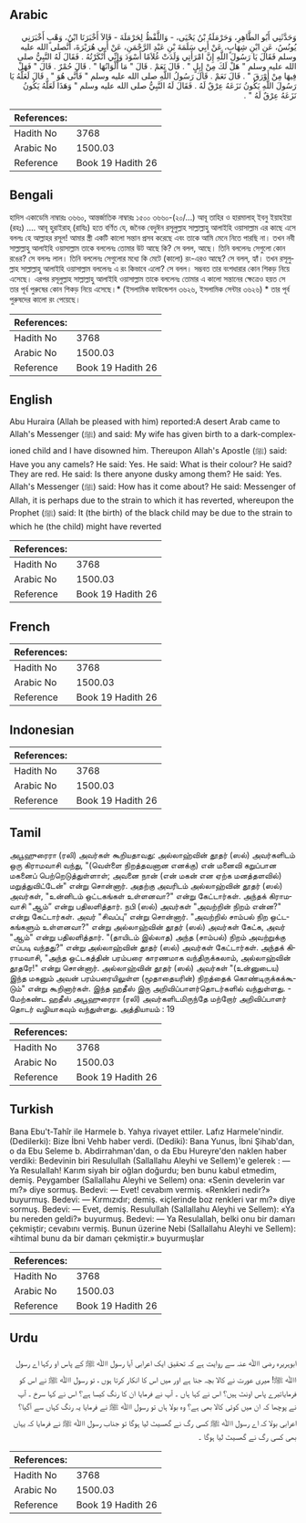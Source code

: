 ## Arabic


<div dir="rtl" lang="ar" style={{fontSize:'larger',backgroundColor:'#f8f9fa',padding:20}}>
وَحَدَّثَنِي أَبُو الطَّاهِرِ، وَحَرْمَلَةُ بْنُ يَحْيَى، - وَاللَّفْظُ لِحَرْمَلَةَ - قَالاَ أَخْبَرَنَا ابْنُ، وَهْبٍ أَخْبَرَنِي يُونُسُ، عَنِ ابْنِ شِهَابٍ، عَنْ أَبِي سَلَمَةَ بْنِ عَبْدِ الرَّحْمَنِ، عَنْ أَبِي هُرَيْرَةَ، أَنَّصلى الله عليه وسلم فَقَالَ يَا رَسُولَ اللَّهِ إِنَّ امْرَأَتِي وَلَدَتْ غُلاَمًا أَسْوَدَ وَإِنِّي أَنْكَرْتُهُ ‏.‏ فَقَالَ لَهُ النَّبِيُّ صلى الله عليه وسلم ‏"‏ هَلْ لَكَ مِنْ إِبِلٍ ‏"‏ ‏.‏ قَالَ نَعَمْ ‏.‏ قَالَ ‏"‏ مَا أَلْوَانُهَا ‏"‏ ‏.‏ قَالَ حُمْرٌ ‏.‏ قَالَ ‏"‏ فَهَلْ فِيهَا مِنْ أَوْرَقَ ‏"‏ ‏.‏ قَالَ نَعَمْ ‏.‏ قَالَ رَسُولُ اللَّهِ صلى الله عليه وسلم ‏"‏ فَأَنَّى هُوَ ‏"‏ ‏.‏ قَالَ لَعَلَّهُ يَا رَسُولَ اللَّهِ يَكُونُ نَزَعَهُ عِرْقٌ لَهُ ‏.‏ فَقَالَ لَهُ النَّبِيُّ صلى الله عليه وسلم ‏"‏ وَهَذَا لَعَلَّهُ يَكُونُ نَزَعَهُ عِرْقٌ لَهُ ‏"‏ ‏.‏
</div>
<div style={{backgroundColor:'#f8f9fa',padding:20, marginBottom: 10}}><table> <thead> <tr> <th>References:</th> <th></th> </tr> </thead> <tbody><tr><td>Hadith No</td><td>3768</td></tr><tr><td>Arabic No</td><td>1500.03</td></tr><tr><td>Reference</td><td>Book 19 Hadith 26</td></tr></tbody></table></div>

## Bengali


<div dir="ltr" lang="bn" style={{fontSize:'larger',backgroundColor:'#f8f9fa',padding:20}}>
হাদিস একাডেমি নাম্বারঃ ৩৬৬০, আন্তর্জাতিক নাম্বারঃ ১৫০০ ৩৬৬০-(২০/...) আবূ তাহির ও হারমালাহ্ ইবনু ইয়াহইয়া (রহঃ) .... আবূ হুরাইরাহ্ (রাযিঃ) হতে বর্ণিত যে, জনৈক বেদুঈন রসূলুল্লাহ সাল্লাল্লাহু আলাইহি ওয়াসাল্লাম এর কাছে এসে বললঃ হে আল্লাহর রসূল! আমার স্ত্রী একটি কালো সন্তান প্রসব করেছে এবং তাকে আমি মেনে নিতে পারছি না। তখন নবী সাল্লাল্লাহু আলাইহি ওয়াসাল্লাম তাকে বললেনঃ তোমার উট আছে কি? সে বলল, আছে। তিনি বললেনঃ সেগুলো কোন রঙের? সে বললঃ লাল। তিনি বললেনঃ সেগুলোর মধ্যে কি মেটে (কালো) রং-এরও আছে? সে বলল, হ্যাঁ। তখন রসূলুল্লাহ সাল্লাল্লাহু আলাইহি ওয়াসাল্লাম বললেনঃ এ রং কিভাবে এলো? সে বলল। সম্ভবত তার বংশধারার কোন শিকড় নিয়ে এসেছে। এরপর রসূলুল্লাহ সাল্লাল্লাহু আলাইহি ওয়াসাল্লাম তাকে বললেনঃ তোমার এ কালো সন্তানের ক্ষেত্রেও হয়ত সে তার পূর্ব পুরুষের কোন শিকড় নিয়ে এসেছে।* (ইসলামিক ফাউন্ডেশন ৩৬২৬, ইসলামিক সেন্টার ৩৬২৬) * তার পূর্ব পুরুষদের কালো রং পেয়েছে।
</div>
<div style={{backgroundColor:'#f8f9fa',padding:20, marginBottom: 10}}><table> <thead> <tr> <th>References:</th> <th></th> </tr> </thead> <tbody><tr><td>Hadith No</td><td>3768</td></tr><tr><td>Arabic No</td><td>1500.03</td></tr><tr><td>Reference</td><td>Book 19 Hadith 26</td></tr></tbody></table></div>

## English


<div dir="ltr" lang="en" style={{fontSize:'larger',backgroundColor:'#f8f9fa',padding:20}}>
Abu Huraira (Allah be pleased with him) reported:A desert Arab came to Allah's Messenger (ﷺ) and said: My wife has given birth to a dark-complexioned child and I have disowned him. Thereupon Allah's Apostle (ﷺ) said: Have you any camels? He said: Yes. He said: What is their colour? He said? They are red. He said: Is there anyone dusky among them? He said: Yes. Allah's Messenger (ﷺ) said: How has it come about? He said: Messenger of Allah, it is perhaps due to the strain to which it has reverted, whereupon the Prophet (ﷺ) said: It (the birth) of the black child may be due to the strain to which he (the child) might have reverted
</div>
<div style={{backgroundColor:'#f8f9fa',padding:20, marginBottom: 10}}><table> <thead> <tr> <th>References:</th> <th></th> </tr> </thead> <tbody><tr><td>Hadith No</td><td>3768</td></tr><tr><td>Arabic No</td><td>1500.03</td></tr><tr><td>Reference</td><td>Book 19 Hadith 26</td></tr></tbody></table></div>

## French


<div dir="ltr" lang="fr" style={{fontSize:'larger',backgroundColor:'#f8f9fa',padding:20}}>

</div>
<div style={{backgroundColor:'#f8f9fa',padding:20, marginBottom: 10}}><table> <thead> <tr> <th>References:</th> <th></th> </tr> </thead> <tbody><tr><td>Hadith No</td><td>3768</td></tr><tr><td>Arabic No</td><td>1500.03</td></tr><tr><td>Reference</td><td>Book 19 Hadith 26</td></tr></tbody></table></div>

## Indonesian


<div dir="ltr" lang="id" style={{fontSize:'larger',backgroundColor:'#f8f9fa',padding:20}}>

</div>
<div style={{backgroundColor:'#f8f9fa',padding:20, marginBottom: 10}}><table> <thead> <tr> <th>References:</th> <th></th> </tr> </thead> <tbody><tr><td>Hadith No</td><td>3768</td></tr><tr><td>Arabic No</td><td>1500.03</td></tr><tr><td>Reference</td><td>Book 19 Hadith 26</td></tr></tbody></table></div>

## Tamil


<div dir="ltr" lang="ta" style={{fontSize:'larger',backgroundColor:'#f8f9fa',padding:20}}>
அபூஹுரைரா (ரலி) அவர்கள் கூறியதாவது: அல்லாஹ்வின் தூதர் (ஸல்) அவர்களிடம் ஒரு கிராமவாசி வந்து, "(வெள்ளை நிறத்தவனான எனக்கு) என் மனைவி கறுப்பான மகனைப் பெற்றெடுத்துள்ளாள்; அவனை நான் (என் மகன் என ஏற்க மனத்தளவில்) மறுத்துவிட்டேன்" என்று சொன்னார். அதற்கு அவரிடம் அல்லாஹ்வின் தூதர் (ஸல்) அவர்கள், "உன்னிடம் ஒட்டகங்கள் உள்ளனவா?" என்று கேட்டார்கள். அந்தக் கிராமவாசி "ஆம்” என்று பதிலளித்தார். நபி (ஸல்) அவர்கள் "அவற்றின் நிறம் என்ன?" என்று கேட்டார்கள். அவர் "சிவப்பு” என்று சொன்னார். "அவற்றில் சாம்பல் நிற ஒட்டகங்களும் உள்ளனவா?" என்று அல்லாஹ்வின் தூதர் (ஸல்) அவர்கள் கேட்க, அவர் "ஆம்" என்று பதிலளித்தார். "(தாயிடம் இல்லாத) அந்த (சாம்பல்) நிறம் அவற்றுக்கு எப்படி வந்தது?" என்று அல்லாஹ்வின் தூதர் (ஸல்) அவர்கள் கேட்டார்கள். அந்தக் கிராமவாசி, "அந்த ஒட்டகத்தின் பரம்பரை காரணமாக வந்திருக்கலாம், அல்லாஹ்வின் தூதரே!" என்று சொன்னார். அல்லாஹ்வின் தூதர் (ஸல்) அவர்கள் "(உன்னுடைய) இந்த மகனும் அவன் பரம்பரையிலுள்ள (மூதாதையரின்) நிறத்தைக் கொண்டிருக்கக்கூடும்" என்று கூறினார்கள். இந்த ஹதீஸ் இரு அறிவிப்பாளர்தொடர்களில் வந்துள்ளது. - மேற்கண்ட ஹதீஸ் அபூஹுரைரா (ரலி) அவர்களிடமிருந்தே மற்றோர் அறிவிப்பாளர் தொடர் வழியாகவும் வந்துள்ளது. அத்தியாயம் : 19
</div>
<div style={{backgroundColor:'#f8f9fa',padding:20, marginBottom: 10}}><table> <thead> <tr> <th>References:</th> <th></th> </tr> </thead> <tbody><tr><td>Hadith No</td><td>3768</td></tr><tr><td>Arabic No</td><td>1500.03</td></tr><tr><td>Reference</td><td>Book 19 Hadith 26</td></tr></tbody></table></div>

## Turkish


<div dir="ltr" lang="tr" style={{fontSize:'larger',backgroundColor:'#f8f9fa',padding:20}}>
Bana Ebu't-Tahîr ile Harmele b. Yahya rivayet ettiler. Lafız Harmele'nindir. (Dedilerki): Bize İbni Vehb haber verdi. (Dediki): Bana Yunus, İbni Şihab'dan, o da Ebu Seleme b. Abdirrahman'dan, o da Ebu Hureyre'den naklen haber verdiki: Bedevinin biri Resulullah (Sallallahu Aleyhi ve Sellem)'e gelerek : — Ya Resulallah! Karım siyah bir oğlan doğurdu; ben bunu kabul etmedim, demiş. Peygamber (Sallallahu Aleyhi ve Sellem) ona: «Senin develerin var mı?» diye sormuş. Bedevi: — Evet! cevabım vermiş. «Renkleri nedir?» buyurmuş. Bedevi: — Kırmızıdır; demiş. «içlerinde boz renkleri var mı?» diye sormuş. Bedevi: — Evet, demiş. Resulullah (Sallallahu Aleyhi ve Sellem): «Ya bu nereden geldi?» buyurmuş. Bedevi: — Ya Resulallah, belki onu bir damarı çekmiştir; cevabını vermiş. Bunun üzerine Nebi (Sallallahu Aleyhi ve Sellem): «ihtimal bunu da bir damarı çekmiştir.» buyurmuşlar
</div>
<div style={{backgroundColor:'#f8f9fa',padding:20, marginBottom: 10}}><table> <thead> <tr> <th>References:</th> <th></th> </tr> </thead> <tbody><tr><td>Hadith No</td><td>3768</td></tr><tr><td>Arabic No</td><td>1500.03</td></tr><tr><td>Reference</td><td>Book 19 Hadith 26</td></tr></tbody></table></div>

## Urdu


<div dir="rtl" lang="ur" style={{fontSize:'larger',backgroundColor:'#f8f9fa',padding:20}}>
ابوہریرہ رضی اﷲ عنہ سے روایت ہے کہ تحقیق ایک اعرابی آیا رسول اﷲ ﷺ کے پاس او رکہا اے رسول اﷲ ﷺ! میری عورت نے کالا بچہ جنا ہے اور میں اس کا انکار کرتا ہوں ، تو رسول اﷲ ﷺ نے اس کو فرمایاتیرے پاس اونٹ ہیں؟ اس نے کہا ہاں ۔ آپ نے فرمایا ان کا رنگ کیسا ہے؟ اس نے کہا سرخ ۔ آپ نے پوچھا کہ ان میں کوئی کالا بھی ہے؟ وہ بولا ہاں تو رسول اﷲ ﷺ نے فرمایا یہ رنگ کہاں سے آگیا؟ اعرابی بولا کہ اے رسول اﷲ ﷺ کسی رگ نے گھسیٹ لیا ہوگا تو جناب رسول اﷲ ﷺ نے فرمایا کہ یہاں بھی کسی رگ نے گھسیٹ لیا ہوگا ۔
</div>
<div style={{backgroundColor:'#f8f9fa',padding:20, marginBottom: 10}}><table> <thead> <tr> <th>References:</th> <th></th> </tr> </thead> <tbody><tr><td>Hadith No</td><td>3768</td></tr><tr><td>Arabic No</td><td>1500.03</td></tr><tr><td>Reference</td><td>Book 19 Hadith 26</td></tr></tbody></table></div>